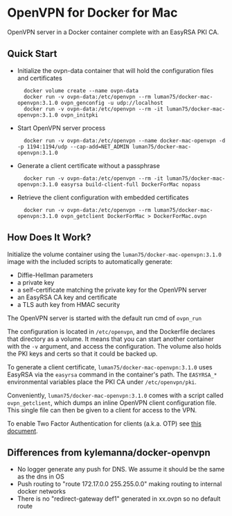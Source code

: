 # OpenVPN for Docker for Mac

OpenVPN server in a Docker container complete with an EasyRSA PKI CA.

## Quick Start


* Initialize the ovpn-data container that will hold the configuration files and certificates

        docker volume create --name ovpn-data
        docker run -v ovpn-data:/etc/openvpn --rm luman75/docker-mac-openvpn:3.1.0 ovpn_genconfig -u udp://localhost
        docker run -v ovpn-data:/etc/openvpn --rm -it luman75/docker-mac-openvpn:3.1.0 ovpn_initpki

* Start OpenVPN server process

        docker run -v ovpn-data:/etc/openvpn --name docker-mac-openvpn -d -p 1194:1194/udp --cap-add=NET_ADMIN luman75/docker-mac-openvpn:3.1.0

* Generate a client certificate without a passphrase

        docker run -v ovpn-data:/etc/openvpn --rm -it luman75/docker-mac-openvpn:3.1.0 easyrsa build-client-full DockerForMac nopass

* Retrieve the client configuration with embedded certificates

        docker run -v ovpn-data:/etc/openvpn --rm luman75/docker-mac-openvpn:3.1.0 ovpn_getclient DockerForMac > DockerForMac.ovpn


## How Does It Work?

Initialize the volume container using the `luman75/docker-mac-openvpn:3.1.0` image with the
included scripts to automatically generate:

- Diffie-Hellman parameters
- a private key
- a self-certificate matching the private key for the OpenVPN server
- an EasyRSA CA key and certificate
- a TLS auth key from HMAC security

The OpenVPN server is started with the default run cmd of `ovpn_run`

The configuration is located in `/etc/openvpn`, and the Dockerfile
declares that directory as a volume. It means that you can start another
container with the `-v` argument, and access the configuration.
The volume also holds the PKI keys and certs so that it could be backed up.

To generate a client certificate, `luman75/docker-mac-openvpn:3.1.0` uses EasyRSA via the
`easyrsa` command in the container's path.  The `EASYRSA_*` environmental
variables place the PKI CA under `/etc/openvpn/pki`.

Conveniently, `luman75/docker-mac-openvpn:3.1.0` comes with a script called `ovpn_getclient`,
which dumps an inline OpenVPN client configuration file.  This single file can
then be given to a client for access to the VPN.

To enable Two Factor Authentication for clients (a.k.a. OTP) see [this document](/docs/otp.md).

## Differences from kylemanna/docker-openvpn

* No logger generate any push for DNS. We assume it should be the same as the dns in OS
* Push routing to "route 172.17.0.0 255.255.0.0" making routing to internal docker networks 
* There is no "redirect-gateway def1" generated in xx.ovpn so no default route

